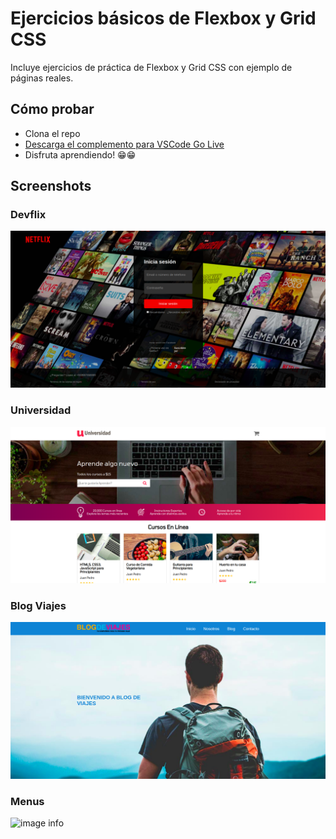 # Ejercicios básicos de Flexbox y Grid CSS

Incluye ejercicios de práctica de Flexbox y Grid CSS con ejemplo de páginas reales.

## Cómo probar 
- Clona el repo 
- [Descarga el complemento para VSCode Go Live](https://marketplace.visualstudio.com/items?itemName=ritwickdey.LiveServer "Go Live Plugin")
- Disfruta aprendiendo! 😁😁
## Screenshots

### Devflix

![image info](./screenshots/devflix.png)
### Universidad

![image info](./screenshots/universidad.png)
### Blog Viajes

![image info](./screenshots/viajes.png)

### Menus

![image info](./screenshots/menu.png.png)


